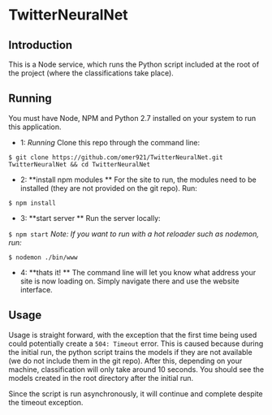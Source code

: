 # TwitterNeuralNet

## Introduction
This is a Node service, which runs the Python script included at the root of the project (where the classifications take place). 


## Running
You must have Node, NPM and Python 2.7 installed on your system to run this application. 

- 1: *Running*
Clone this repo through the command line:

`$ git clone https://github.com/omer921/TwitterNeuralNet.git TwitterNeuralNet && cd TwitterNeuralNet`

- 2: **install npm modules **
For the site to run, the modules need to be installed (they are not provided on the git repo). Run:

`$ npm install`

- 3: **start server **
Run the server locally:

`$ npm start`
_Note: If you want to run with a hot reloader such as nodemon, run:_

`$ nodemon ./bin/www`

- 4: **thats it! **
The command line will let you know what address your site is now loading on. Simply navigate there and use the website interface. 

## Usage
Usage is straight forward, with the exception that the first time being used could potentially create a `504: Timeout` error. This is caused because during the initial run, the python script trains the models if they are not available (we do not include them in the git repo). After this, depending on your machine, classification will only take around 10 seconds. You should see the models created in the root directory after the initial run. 

Since the script is run asynchronously, it will continue and complete despite the timeout exception. 
